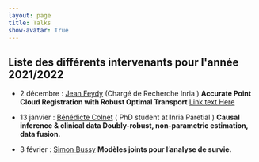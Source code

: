 ```yaml
---
layout: page
title: Talks
show-avatar: True
---
```


## Liste des différents intervenants pour l'année 2021/2022


- 2 décembre : [Jean Feydy](https://www.jeanfeydy.com/) (Chargé de Recherche Inria )  **Accurate Point Cloud Registration
with Robust Optimal Transport**  [Link text Here](https://www.jeanfeydy.com/Papers/RobOT_NeurIPS_2021.pdf)

- 13 janvier : [Bénédicte Colnet](https://benedictecolnet.github.io/) ( PhD student at Inria Paretial ) **Causal inference & clinical data
Doubly-robust, non-parametric estimation, data fusion.**

- 3 février : [Simon Bussy](https://simonbussy.com/) **Modèles joints pour l’analyse de survie.**



